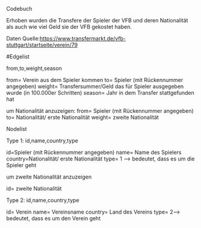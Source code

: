 Codebuch

Erhoben wurden die Transfere der Spieler der VFB und deren Nationalität als auch wie viel Geld sie der VFB gekostet haben.

Daten Quelle:https://www.transfermarkt.de/vfb-stuttgart/startseite/verein/79 

#Edgelist

from,to,weight,season

from= Verein aus dem Spieler kommen
to= Spieler (mit Rückennummer angegeben)
weight= Transfersummer/Geld das für Spieler ausgegeben wurde (in 100.000er Schritten)
season= Jahr in dem Transfer stattgefunden hat

um Nationalität anzuzeigen:
from= Spieler (mit Rückennummer angegeben)
to= Nationalität/ erste Nationalität
weight= zweite Nationalität

Nodelist

Type 1: id,name,country,type

id=Spieler (mit Rückennummer angegeben)
name= Name des Spielers
country=Nationalität/ erste Nationalität
type= 1 --> bedeutet, dass es um die Spieler geht

um zweite Nationalität anzuzeigen 

id= zweite Nationalität 

Type 2: id,name,country,type

id= Verein
name= Vereinsname
country= Land des Vereins
type= 2--> bedeutet, dass es um den Verein geht
